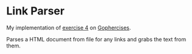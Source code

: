 # Link Parser

My implementation of [exercise 4](https://github.com/gophercises/link) on [Gophercises](https://gophercises.com/).

Parses a HTML document from file for any links and grabs the text from them.